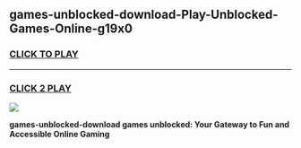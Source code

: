 
## games-unblocked-download-Play-Unblocked-Games-Online-g19x0
<h3>
<a href="https://premium76.site?title=games-unblocked-download&ref=25A">CLICK TO PLAY</a></h3>
<hr>

<h3>
<a href="https://premium76.site?title=games-unblocked-download&ref=25A">CLICK 2 PLAY</a>
  
</h3>

<a href="https://premium76.site?title=games-unblocked-download&ref=25A"><img src="https://clearcache.store/games.png"></a>


**games-unblocked-download games unblocked: Your Gateway to Fun and Accessible Online Gaming**
